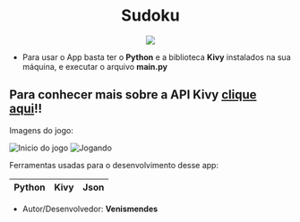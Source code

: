 <h1 align = "center"><strong>Sudoku</strong></h1>

<p align = "center">
  <img src = "./images/sudoku.png">
</p>

* Para usar o App basta ter o **Python** e a biblioteca **Kivy** instalados na sua máquina, e executar o arquivo **main.py**

## Para conhecer mais sobre a API Kivy [clique aqui](https://kivy.org/#home)!!

Imagens do jogo:

![Inicio do jogo](./images/inicio.png)  ![Jogando](./images/jogando.png)

Ferramentas usadas para o desenvolvimento desse app:

| Python | Kivy | Json |
|---     |---   |---|

* Autor/Desenvolvedor: **Venismendes**
